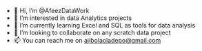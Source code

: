 - 👋 Hi, I’m @AfeezDataWork
- 👀 I’m interested in data Analytics projects
- 🌱 I’m currently learning Excel and SQL as tools for data analysis
- 💞️ I’m looking to collaborate on any scratch data project
- 📫 You can reach me on ajibolaoladepo@gmail.com

<!---
AfeezDataWork/AfeezDataWork is a ✨ special ✨ repository because its `README.md` (this file) appears on your GitHub profile.
You can click the Preview link to take a look at your changes.
--->
